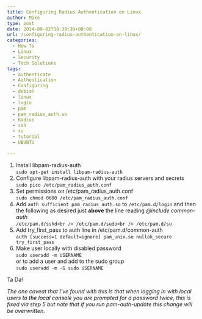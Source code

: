 ```yaml
---
title: Configuring Radius Authentication on Linux
author: Mike
type: post
date: 2014-09-02T08:39:39+00:00
url: /configuring-radius-authentication-on-linux/
categories:
  - How To
  - Linux
  - Security
  - Tech Solutions
tags:
  - authenticate
  - Authentication
  - Configuring
  - debian
  - linux
  - login
  - pam
  - pam_radius_auth.so
  - Radius
  - ssh
  - su
  - tutorial
  - UBUNTU

---
```

  1. Install libpam-radius-auth  
    `sudo apt-get install libpam-radius-auth`
  2. Configure libpam-radius-auth with your radius servers and secrets  
    `sudo pico /etc/pam_radius_auth.conf`
  3. Set permissions on /etc/pam\_radius\_auth.conf  
    `sudo chmod 0600 /etc/pam_radius_auth.conf`
  4. Add `auth sufficient pam_radius_auth.so` to `/etc/pam.d/login` and then the following as desired just **above** the line reading _@include common-auth_  
    `/etc/pam.d/sshd<br />
/etc/pam.d/sudo<br />
/etc/pam.d/su`
  5. Add try\_first\_pass to auth line in /etc/pam.d/common-auth  
    `auth [success=1 default=ignore] pam_unix.so nullok_secure try_first_pass`
  6. Make user locally with disabled password  
    `sudo useradd -m USERNAME`  
    or to add a user and add to the sudo group  
    `sudo useradd -m -G sudo USERNAME`

Ta Da!

_The one caveat that I&#8217;ve found with this is that when logging in with local users <span style="color: #000000;">to the local console</span> you are prompted for a password twice, this is fixed via step 5 but note that if you run pam-auth-update this change will be overwritten._